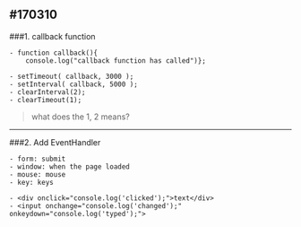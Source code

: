 #170310
---
###1. callback function

```
- function callback(){
	console.log("callback function has called")};
	
- setTimeout( callback, 3000 );
- setInterval( callback, 5000 );
- clearInterval(2);
- clearTimeout(1);

```
>what does the 1, 2 means?

---

###2. Add EventHandler
```
- form: submit
- window: when the page loaded
- mouse: mouse
- key: keys 

```
```
- <div onclick="console.log('clicked');">text</div>
- <input onchange="console.log('changed');" onkeydown="console.log('typed');">

```

